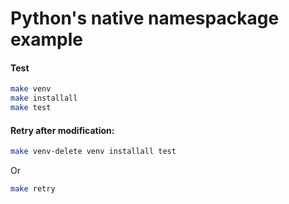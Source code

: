 # Python's native namespackage example


#### Test
```bash
make venv
make installall
make test
```

#### Retry after modification:

```bash
make venv-delete venv installall test
```

Or
```bash
make retry
```
